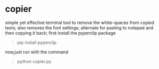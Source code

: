 # copier
simple yet effective terminal tool to remove the white-spaces from copied texts; also removes the font settings; alternate for pasting to notepad and then copying it back; 
first install the pyperclip package
> pip install pyperclip

now,just run with the command 

> python copier.py

